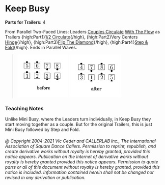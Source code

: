 
# Keep Busy
**Parts for Trailers:** 4  



From Parallel Two-Faced Lines:
Leaders [Couples Circulate](../b1/circulate.md)
[With The Flow](../c2/with_the_flow.md)
as Trailers {high:Part1}[1/2 Circulate](../ms/circulate.hmtl){/high},
{high:Part2}Very Centers [Hinge](../ms/hinge.md){/high},
{high:Part3}[Flip The Diamond](../plus/flip_the_diamond.md){/high},
{high:Part4}[Step & Fold](../c1/step_and_fold.md){/high}.
Ends in Parallel Waves.

> 
> ![alt](keep_busy-1.png)
> ![alt](keep_busy-2.png)
> 
### Teaching Notes
 Unlike Mini Busy, where the Leaders turn
individually, in Keep Busy they start moving together as a couple.
But for the original Trailers, this is just Mini Busy followed by
Step and Fold.

###### @ Copyright 2004-2021 Vic Ceder and CALLERLAB Inc., The International Association of Square Dance Callers. Permission to reprint, republish, and create derivative works without royalty is hereby granted, provided this notice appears. Publication on the Internet of derivative works without royalty is hereby granted provided this notice appears. Permission to quote parts or all of this document without royalty is hereby granted, provided this notice is included. Information contained herein shall not be changed nor revised in any derivation or publication.
